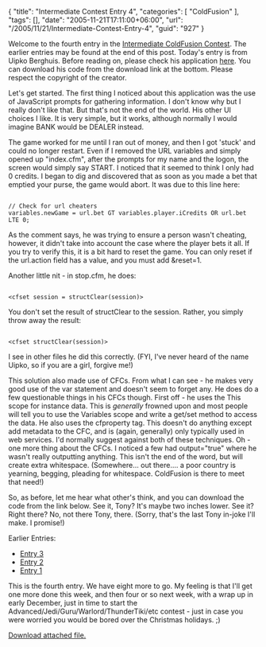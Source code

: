 {
	"title": "Intermediate Contest Entry 4",
	"categories": [
		"ColdFusion"
	],
	"tags": [],
	"date": "2005-11-21T17:11:00+06:00",
	"url": "/2005/11/21/Intermediate-Contest-Entry-4",
	"guid": "927"
}

Welcome to the fourth entry in the <a href="http://ray.camdenfamily.com/index.cfm/2005/10/30/Intermediate-ColdFusion-Contest">Intermediate ColdFusion Contest</a>. The earlier entries may be found at the end of this post. Today's entry is from Uipko Berghuis. Before reading on, please check his application <a href="http://ray.camdenfamily.com/demos/contest2/berghuis/blackjack">here</a>. You can download his code from the download link at the bottom. Please respect the copyright of the creator.
<!--more-->
Let's get started. The first thing I noticed about this application was the use of JavaScript prompts for gathering information. I don't know why but I really don't like that. But that's not the end of the world. His other UI choices I like. It is very simple, but it works, although normally I would imagine BANK would be DEALER instead. 

The game worked for me until I ran out of money, and then I got 'stuck' and could no longer restart. Even if I removed the URL variables and simply opened up "index.cfm", after the prompts for my name and the logon, the screen would simply say START. I noticed that it seemed to think I only had 0 credits. I began to dig and discovered that as soon as you made a bet that emptied your purse, the game would abort. It was due to this line here:

<code>
// Check for url cheaters
variables.newGame = url.bet GT variables.player.iCredits OR url.bet LTE 0;
</code>

As the comment says, he was trying to ensure a person wasn't cheating, however, it didn't take into account the case where the player bets it all. If you try to verify this, it is a bit hard to reset the game. You can only reset if the url.action field has a value, and you must add &reset=1. 

Another little nit - in stop.cfm, he does:

<code>
&lt;cfset session = structClear(session)&gt;
</code>

You don't set the result of structClear to the session. Rather, you simply throw away the result:

<code>
&lt;cfset structClear(session)&gt;
</code>

I see in other files he did this correctly. (FYI, I've never heard of the name Uipko, so if you are a girl, forgive me!)

This solution also made use of CFCs. From what I can see - he makes very good use of the var statement and doesn't seem to forget any. He does do a few questionable things in his CFCs though. First off - he uses the This scope for instance data. This is <i>generally</i> frowned upon and most people will tell you to use the Variables scope and write a get/set method to access the data. He also uses the cfproperty tag. This doesn't do anything except add metadata to the CFC, and is (again, generally) only typically used in web services. I'd normally suggest against both of these techniques. Oh - one more thing about the CFCs. I noticed a few had output="true" where he wasn't really outputting anything. This isn't the end of the word, but will create extra whitespace. (Somewhere... out there.... a poor country is yearning, begging, pleading for whitespace. ColdFusion is there to meet that need!)

So, as before, let me hear what other's think, and you can download the code from the link below. See it, Tony? It's maybe two inches lower. See it? Right there? No, not there Tony, there. (Sorry, that's the last Tony in-joke I'll make. I promise!)

Earlier Entries:
<ul>
<li><a href="http://ray.camdenfamily.com/index.cfm/2005/11/18/Intermedia-Contest-Entry-3">Entry 3</a>
<li><a href="http://ray.camdenfamily.com/index.cfm/2005/11/17/Intermediate-Contest-Entry-2">Entry 2</a>
<li><a href="http://ray.camdenfamily.com/index.cfm/2005/11/16/Intermediate-Contest-Entry-1">Entry 1</a>
</ul>

This is the fourth entry. We have eight more to go. My feeling is that I'll get one more done this week, and then four or so next week, with a wrap up in early December, just in time to start the Advanced/Jedi/Guru/Warlord/ThunderTiki/etc contest - just in case you were worried you would be bored over the Christmas holidays. ;)<p><a href='enclosures/D%3A%5Cwebsites%5Ccamdenfamily%5Csource%5Cmorpheus%5Cblog%5Cenclosures%2Fberghuis%2Ezip'>Download attached file.</a></p>